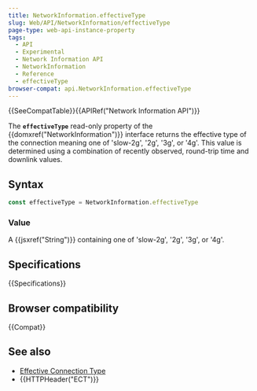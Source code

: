```yaml
---
title: NetworkInformation.effectiveType
slug: Web/API/NetworkInformation/effectiveType
page-type: web-api-instance-property
tags:
  - API
  - Experimental
  - Network Information API
  - NetworkInformation
  - Reference
  - effectiveType
browser-compat: api.NetworkInformation.effectiveType
---
```

{{SeeCompatTable}}{{APIRef("Network Information API")}}

The **`effectiveType`** read-only property of the
{{domxref("NetworkInformation")}} interface returns the effective type of the connection
meaning one of 'slow-2g', '2g', '3g', or '4g'. This value is determined using a
combination of recently observed, round-trip time and downlink values.

## Syntax

```js
const effectiveType = NetworkInformation.effectiveType
```

### Value

A {{jsxref("String")}} containing one of 'slow-2g', '2g', '3g', or '4g'.

## Specifications

{{Specifications}}

## Browser compatibility

{{Compat}}

## See also

- [Effective Connection Type](/en-US/docs/Glossary/Effective_connection_type)
- {{HTTPHeader("ECT")}}
